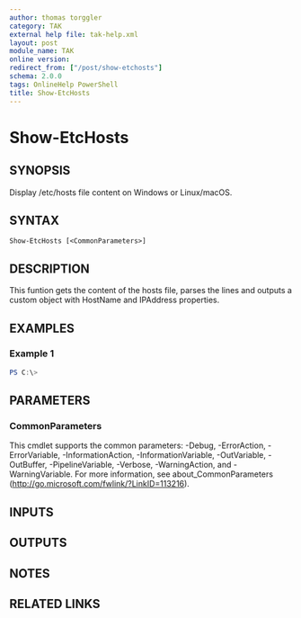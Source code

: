 ```yaml
---
author: thomas torggler
category: TAK
external help file: tak-help.xml
layout: post
module_name: TAK
online version:
redirect_from: ["/post/show-etchosts"]
schema: 2.0.0
tags: OnlineHelp PowerShell
title: Show-EtcHosts
---
```


# Show-EtcHosts

## SYNOPSIS
Display /etc/hosts file content on Windows or Linux/macOS.

## SYNTAX

```
Show-EtcHosts [<CommonParameters>]
```

## DESCRIPTION
This funtion gets the content of the hosts file, parses the lines and outputs
a custom object with HostName and IPAddress properties.

## EXAMPLES

### Example 1
```powershell
PS C:\> 
```



## PARAMETERS

### CommonParameters
This cmdlet supports the common parameters: -Debug, -ErrorAction, -ErrorVariable, -InformationAction, -InformationVariable, -OutVariable, -OutBuffer, -PipelineVariable, -Verbose, -WarningAction, and -WarningVariable.
For more information, see about_CommonParameters (http://go.microsoft.com/fwlink/?LinkID=113216).

## INPUTS

## OUTPUTS

## NOTES

## RELATED LINKS
